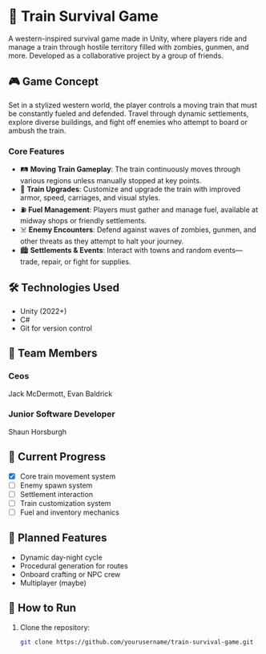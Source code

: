 # 🚂 Train Survival Game

A western-inspired survival game made in Unity, where players ride and manage a train through hostile territory filled with zombies, gunmen, and more. Developed as a collaborative project by a group of friends.

## 🎮 Game Concept

Set in a stylized western world, the player controls a moving train that must be constantly fueled and defended. Travel through dynamic settlements, explore diverse buildings, and fight off enemies who attempt to board or ambush the train.

### Core Features

- 🛤️ **Moving Train Gameplay**: The train continuously moves through various regions unless manually stopped at key points.
- 🔧 **Train Upgrades**: Customize and upgrade the train with improved armor, speed, carriages, and visual styles.
- ⛽ **Fuel Management**: Players must gather and manage fuel, available at midway shops or friendly settlements.
- ☠️ **Enemy Encounters**: Defend against waves of zombies, gunmen, and other threats as they attempt to halt your journey.
- 🏙️ **Settlements & Events**: Interact with towns and random events—trade, repair, or fight for supplies.

## 🛠️ Technologies Used

- Unity (2022+)
- C#
- Git for version control

## 👥 Team Members
### Ceos
Jack McDermott, 
Evan Baldrick

### Junior Software Developer 
Shaun Horsburgh

## 🚧 Current Progress

- [x] Core train movement system
- [ ] Enemy spawn system
- [ ] Settlement interaction
- [ ] Train customization system
- [ ] Fuel and inventory mechanics

## 📌 Planned Features

- Dynamic day-night cycle
- Procedural generation for routes
- Onboard crafting or NPC crew
- Multiplayer (maybe)

## 📂 How to Run

1. Clone the repository:
   ```bash
   git clone https://github.com/yourusername/train-survival-game.git
